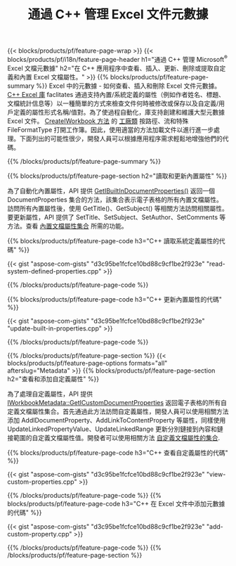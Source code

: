 ﻿---
title: 通過 C++ 管理 Excel 文件元數據
url: /zh-hant/cpp/metadata/
description: 使用 C++ 庫查看、添加、編輯、刪除或提取 Excel 文件元數據
---
{{< blocks/products/pf/feature-page-wrap >}}
{{< blocks/products/pf/i18n/feature-page-header h1="通過 C++ 管理 Microsoft<sup>&reg;</sup> Excel 文檔元數據" h2="在 C++ 應用程序中查看、插入、更新、刪除或提取自定義和內置 Excel 文檔屬性。" >}}
{{% blocks/products/pf/feature-page-summary %}}
Excel 中的元數據 - 如何查看、插入和刪除 Excel 文件元數據。 [C++ Excel 庫](/cells/cpp/) faclitates 通過支持內置/系統定義的屬性（例如作者姓名、標題、文檔統計信息等）以一種簡單的方式來檢查文件何時被修改或保存以及自定義/用戶定義的屬性形式名稱/值對。為了使過程自動化，庫支持創建和維護大型元數據 Excel 文件。 [CreateIWorkbook 方法](https://reference.aspose.com/cells/cpp/class/aspose.cells.factory#a93f7282b976d2a001d44198dedaceee8) 的 [工廠類](https://reference.aspose.com/cells/cpp/class/aspose.cells.factory) 按路徑、流和特殊 FileFormatType 打開工作簿。因此，使用適當的方法加載文件以進行進一步處理。下面列出的可能性很少，開發人員可以根據應用程序需求輕鬆地增強他們的代碼。 
 
{{% /blocks/products/pf/feature-page-summary %}}

{{% blocks/products/pf/feature-page-section h2="讀取和更新內置屬性" %}}

為了自動化內置屬性，API 提供 [GetIBuiltInDocumentProperties()](https://reference.aspose.com/cells/cpp/class/aspose.cells.metadata.i_workbook_metadata) 返回一個 DocumentProperties 集合的方法，該集合表示電子表格的所有內置文檔屬性。訪問所有內置屬性後，使用 GetTitle()、GetSubject() 等相關方法訪問相關屬性。要更新屬性，API 提供了 SetTitle、SetSubject、SetAuthor、SetComments 等方法。查看 [內置文檔屬性集合](https://reference.aspose.com/cells/cpp/class/aspose.cells.properties.i_built_in_document_property_collection) 所需的功能。

{{% blocks/products/pf/feature-page-code h3="C++ 讀取系統定義屬性的代碼" %}}

{{< gist "aspose-com-gists" "d3c95be1fcfce10bd88c9cf1be2f923e" "read-system-defined-properties.cpp" >}}

{{% /blocks/products/pf/feature-page-code %}}

{{% blocks/products/pf/feature-page-code h3="C++ 更新內置屬性的代碼" %}}

{{< gist "aspose-com-gists" "d3c95be1fcfce10bd88c9cf1be2f923e" "update-built-in-properties.cpp" >}}

{{% /blocks/products/pf/feature-page-code %}}


{{% /blocks/products/pf/feature-page-section %}}
{{< blocks/products/pf/feature-page-options formats="all" afterslug="Metadata" >}}
{{% blocks/products/pf/feature-page-section h2="查看和添加自定義屬性" %}}

為了處理自定義屬性，API 提供 [IWorkbookMetadata::GetICustomDocumentProperties](https://reference.aspose.com/cells/cpp/class/aspose.cells.metadata.i_workbook_metadata#a69f0226813ce18c03ebc13b8ca691e79) 返回電子表格的所有自定義文檔屬性集合。首先通過此方法訪問自定義屬性，開發人員可以使用相關方法添加 AddIDocumentProperty、AddLinkToContentProperty 等屬性，同樣使用 UpdateLinkedPropertyValue、UpdateLinkedRange 更新分別鏈接到內容和鏈接範圍的自定義文檔屬性值。開發者可以使用相關方法 [自定義文檔屬性的集合](https://reference.aspose.com/cells/cpp/class/aspose.cells.properties.i_custom_document_property_collection).

{{% blocks/products/pf/feature-page-code h3="C++ 查看自定義屬性的代碼" %}}

{{< gist "aspose-com-gists" "d3c95be1fcfce10bd88c9cf1be2f923e" "view-custom-properties.cpp" >}}

{{% /blocks/products/pf/feature-page-code %}}
{{% blocks/products/pf/feature-page-code h3="C++ 在 Excel 文件中添加元數據的代碼" %}}

{{< gist "aspose-com-gists" "d3c95be1fcfce10bd88c9cf1be2f923e" "add-custom-property.cpp" >}}

{{% /blocks/products/pf/feature-page-code %}}
{{% /blocks/products/pf/feature-page-section %}}